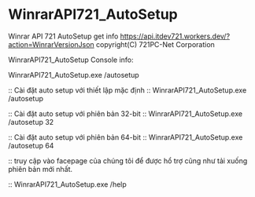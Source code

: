# WinrarAPI721_AutoSetup
Winrar API 721 AutoSetup
get info https://api.itdev721.workers.dev/?action=WinrarVersionJson
copyright(C) 721PC-Net Corporation


WinrarAPI721_AutoSetup Console info:

WinrarAPI721_AutoSetup.exe /autosetup


:: Cài đặt auto setup với thiết lập mặc định
:: WinrarAPI721_AutoSetup.exe /autosetup

:: Cài đặt auto setup với phiên bản 32-bit
:: WinrarAPI721_AutoSetup.exe /autosetup 32

:: Cài đặt auto setup với phiên bản 64-bit
:: WinrarAPI721_AutoSetup.exe /autosetup 64


:: truy cập vào facepage của chúng tôi để được hổ trợ cũng như tải xuống phiên bản mới nhất.

:: WinrarAPI721_AutoSetup.exe /help
